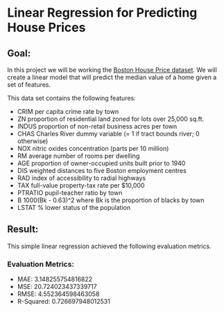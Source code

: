 # Linear Regression for Predicting House Prices


## Goal:
In this project we will be working the [Boston House Price dataset](https://www.kaggle.com/vikrishnan/boston-house-prices). We will create a linear model that will predict the median value of a home given a set of features.

This data set contains the following features:

* CRIM     per capita crime rate by town
* ZN       proportion of residential land zoned for lots over 25,000 sq.ft.
* INDUS    proportion of non-retail business acres per town
* CHAS     Charles River dummy variable (= 1 if tract bounds river; 0 otherwise)
* NOX      nitric oxides concentration (parts per 10 million)
* RM       average number of rooms per dwelling
* AGE      proportion of owner-occupied units built prior to 1940
* DIS      weighted distances to five Boston employment centres
* RAD      index of accessibility to radial highways
* TAX      full-value property-tax rate per $10,000
* PTRATIO  pupil-teacher ratio by town
* B        1000(Bk - 0.63)^2 where Bk is the proportion of blacks by town
* LSTAT    % lower status of the population

## Result:

This simple linear regression achieved the following evaluation metrics.

### Evaluation Metrics:

- MAE: 3.148255754816822
- MSE: 20.724023437339717
- RMSE: 4.552364598463058
- R-Squared: 0.726697948012531
